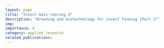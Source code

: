 ```yaml
---
layout: page
title: "Insect mass-rearing 2"
description: "Breeding and biotechnology for insect farming (Part 2)"
img: 
importance: 4
category: applied research
related_publications: 
---
```


